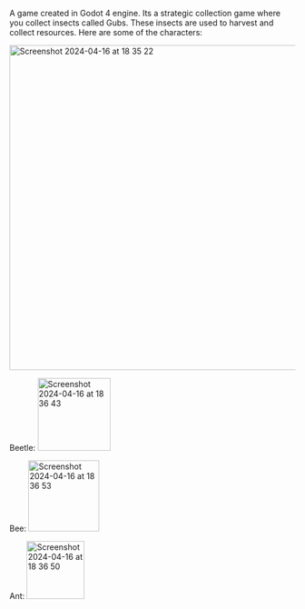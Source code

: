 A game created in Godot 4 engine. Its a strategic collection game where you collect insects called Gubs. These insects are used to harvest and collect resources. Here are some of the characters:

<img width="572" alt="Screenshot 2024-04-16 at 18 35 22" src="https://github.com/Sandtory/Gub/assets/82057616/f7f7e9f7-cecd-4c20-83c1-78724a65612a">

Beetle:
<img width="128" alt="Screenshot 2024-04-16 at 18 36 43" src="https://github.com/Sandtory/Gub/assets/82057616/2410c3ff-5ac4-42b2-894d-54a894940a2b">

Bee:
<img width="125" alt="Screenshot 2024-04-16 at 18 36 53" src="https://github.com/Sandtory/Gub/assets/82057616/4842cd79-8141-4680-bf9f-b091ef64a992">

Ant:
<img width="102" alt="Screenshot 2024-04-16 at 18 36 50" src="https://github.com/Sandtory/Gub/assets/82057616/c1d970df-269a-4eb4-a15d-c7e71e208a7e">
